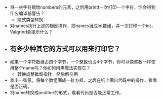 - 将一些字符赋给numbers的元素，之后用printf一次打印一个字符，你会得到什么编译器警告？
  - 隐式类型转换
- 对names执行上述的相反操作，把names当成int数组，并一次打印一个int，Valgrind会提示什么？
- 有多少种其它的方式可以用来打印它？
  - 
- 如果一个字符数组占四个字节，一个整数也占4个字节，你可以像整数一样使用整个name吗？你如何用黑魔法实现它？
  -  转换成整数型指针，然后解引用
- 拿出一张纸，将每个数组画成一排方框，之后在纸上画出代码中的操作，看看是否正确。
- 将name转换成another的形式，看看代码是否能正常工作。
